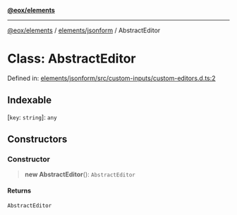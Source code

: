 [**@eox/elements**](../../../README.md)

***

[@eox/elements](../../../modules.md) / [elements/jsonform](../README.md) / AbstractEditor

# Class: AbstractEditor

Defined in: [elements/jsonform/src/custom-inputs/custom-editors.d.ts:2](https://github.com/EOX-A/EOxElements/blob/2959304700f39ffdecbdb918952cf7500528a204/elements/jsonform/src/custom-inputs/custom-editors.d.ts#L2)

## Indexable

\[`key`: `string`\]: `any`

## Constructors

### Constructor

> **new AbstractEditor**(): `AbstractEditor`

#### Returns

`AbstractEditor`
